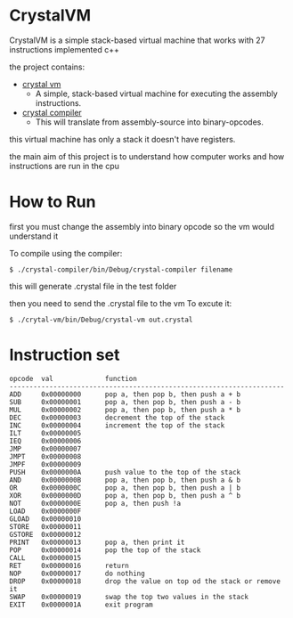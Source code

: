 CrystalVM
=========
CrystalVM is a simple stack-based virtual machine that works with 27 instructions implemented c++

the project contains:
* [crystal vm](crystal-vm)
  * A simple, stack-based virtual machine for executing the assembly instructions.
* [crystal compiler](crystal-compiler)
  * This will translate from assembly-source into binary-opcodes.

this virtual machine has only a stack it doesn't have registers.

the main aim of this project is to understand how computer works and how instructions are run in the cpu

How to Run
==========

first you must change the assembly into binary opcode so the vm would understand it

To compile using the compiler:

    $ ./crystal-compiler/bin/Debug/crystal-compiler filename
 
this will generate .crystal file in the test folder 

then you need to send the .crystal file to the vm To excute it: 

    $ ./crytal-vm/bin/Debug/crystal-vm out.crystal
  
Instruction set
===============

    opcode  val    	        function
    ---------------------------------------------------------------------
    ADD     0x00000000      pop a, then pop b, then push a + b 
    SUB     0x00000001      pop a, then pop b, then push a - b
    MUL     0x00000002      pop a, then pop b, then push a * b
    DEC     0x00000003      decrement the top of the stack
    INC     0x00000004      increment the top of the stack
    ILT     0x00000005      
    IEQ     0x00000006
    JMP     0x00000007
    JMPT    0x00000008
    JMPF    0x00000009 
    PUSH    0x0000000A      push value to the top of the stack
    AND     0x0000000B      pop a, then pop b, then push a & b
    OR      0x0000000C      pop a, then pop b, then push a | b
    XOR     0x0000000D      pop a, then pop b, then push a ^ b
    NOT     0x0000000E      pop a, then push !a
    LOAD    0x0000000F
    GLOAD   0x00000010
    STORE   0x00000011
    GSTORE  0x00000012
    PRINT   0x00000013      pop a, then print it
    POP     0x00000014      pop the top of the stack
    CALL    0x00000015      
    RET     0x00000016      return
    NOP     0x00000017      do nothing
    DROP    0x00000018      drop the value on top od the stack or remove it
    SWAP    0x00000019      swap the top two values in the stack
    EXIT    0x0000001A      exit program
